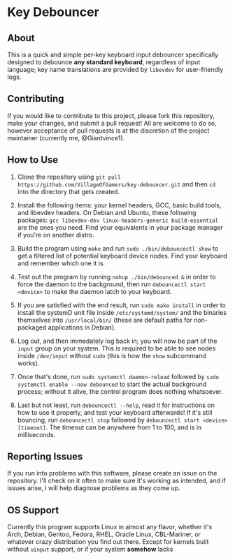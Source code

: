 # Key Debouncer

## About
This is a quick and simple per-key keyboard input debouncer specifically designed to debounce **any standard keyboard**, regardless of input language; key name translations are provided by `libevdev` for user-friendly logs.

## Contributing
If you would like to contribute to this project, please fork this repository, make your changes, and submit a pull request! All are welcome to do so, however acceptance of pull requests is at the discretion of the project maintainer (currently me, @Giantvince1).

## How to Use
1. Clone the repository using `git pull https://github.com/VillageOfGamers/key-debouncer.git` and then `cd` into the directory that gets created.

2. Install the following items: your kernel headers, GCC, basic build tools, and libevdev headers. On Debian and Ubuntu, these following packages: `gcc libevdev-dev linux-headers-generic build-essential` are the ones you need. Find your equivalents in your package manager if you're on another distro.

3. Build the program using `make` and run `sudo ./bin/debouncectl show` to get a filtered list of potential keyboard device nodes. Find your keyboard and remember which one it is.

4. Test out the program by running `nohup ./bin/debounced &` in order to force the daemon to the background, then run `debouncectl start <device>` to make the daemon latch to your keyboard.

4. If you are satisfied with the end result, run `sudo make install` in order to install the systemD unit file inside `/etc/systemd/system/` and the binaries themselves into `/usr/local/bin/` (these are default paths for non-packaged applications in Debian).

5. Log out, and then immedately log back in; you will now be part of the `input` group on your system. This is required to be able to see nodes inside `/dev/input` without `sudo` (this is how the `show` subcommand works).

6. Once that's done, run `sudo systemctl daemon-reload` followed by `sudo systemctl enable --now debounced` to start the actual background process; without it alive, the control program does nothing whatsoever.

7. Last but not least, run `debouncectl --help`, read it for instructions on how to use it properly, and test your keyboard afterwards! If it's still bouncing, run `debouncectl stop` followed by `debouncectl start <device> [timeout]`. The timeout can be anywhere from 1 to 100, and is in milliseconds.

## Reporting Issues
If you run into problems with this software, please create an issue on the repository. I'll check on it often to make sure it's working as intended, and if issues arise, I will help diagnose problems as they come up.

## OS Support
Currently this program supports Linux in almost any flavor, whether it's Arch, Debian, Gentoo, Fedora, RHEL, Oracle Linux, CBL-Mariner, or whatever crazy distribution you find out there. Except for kernels built without `uinput` support, or if your system **somehow** lacks